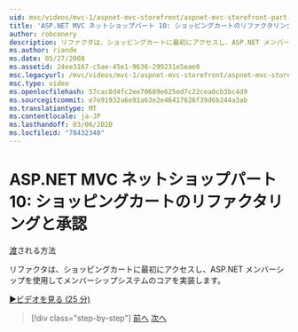 ```yaml
---
uid: mvc/videos/mvc-1/aspnet-mvc-storefront/aspnet-mvc-storefront-part-10-shopping-cart-refactor-and-authorization
title: 'ASP.NET MVC ネットショップパート 10: ショッピングカートのリファクタリングと承認 |Microsoft Docs'
author: robconery
description: リファクタは、ショッピングカートに最初にアクセスし、ASP.NET メンバーシップを使用してメンバーシップシステムのコアを実装します。
ms.author: riande
ms.date: 05/27/2008
ms.assetid: 24ee3167-c5ae-45e1-9636-299231e5eae0
msc.legacyurl: /mvc/videos/mvc-1/aspnet-mvc-storefront/aspnet-mvc-storefront-part-10-shopping-cart-refactor-and-authorization
msc.type: video
ms.openlocfilehash: 57cac8d4fc2ee70689e625ed7c22cea0cb3bc4d9
ms.sourcegitcommit: e7e91932a6e91a63e2e46417626f39d6b244a3ab
ms.translationtype: MT
ms.contentlocale: ja-JP
ms.lasthandoff: 03/06/2020
ms.locfileid: "78432340"
---
```

# <a name="aspnet-mvc-storefront-part-10-shopping-cart-refactor-and-authorization"></a>ASP.NET MVC ネットショップパート 10: ショッピングカートのリファクタリングと承認

[渡](https://github.com/robconery)される方法

リファクタは、ショッピングカートに最初にアクセスし、ASP.NET メンバーシップを使用してメンバーシップシステムのコアを実装します。

[&#9654;ビデオを見る (25 分)](https://channel9.msdn.com/Blogs/ASP-NET-Site-Videos/aspnet-mvc-storefront-part-10-shopping-cart-refactor-and-authorization)

> [!div class="step-by-step"]
> [前へ](aspnet-mvc-storefront-part-9-the-shopping-cart.md)
> [次へ](aspnet-mvc-storefront-part-11-hooking-up-the-shopping-cart-and-using-components.md)
